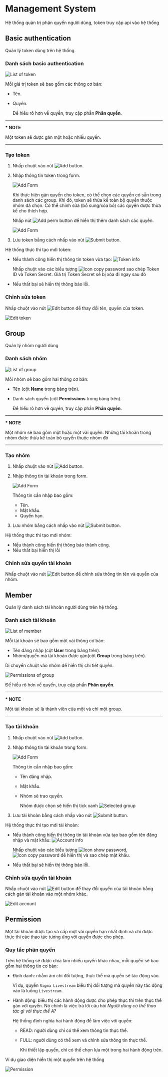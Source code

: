 
# Management System

Hệ thống quản trị phân quyền người dùng, token truy cập api vào hệ thống

## Basic authentication

Quản lý token dùng trên hệ thống.

### Danh sách basic authentication
![List of token](./images/um-basic-auth/list.png)

Mỗi giá trị token sẽ bao gồm các thông cơ bản:

- Tên.
- Quyền.

  Để hiểu rõ hơn về quyền, truy cập phần **Phân quyền**.

---

**\* NOTE**

Một token sẽ được gán một hoặc nhiều quyền.

---

### Tạo token

1. Nhấp chuột vào nút ![Add button](./images/um-member/btn-add.png).
2. Nhập thông tin token trong form.

    ![Add Form](./images/um-basic-auth/form-add.png)

    Khi thực hiện gán quyền cho token, có thể chọn các quyền có sẵn trong danh sách các group. Khi đó, token sẽ thừa kế toàn bộ quyền thuộc nhóm đã chọn. Có thể chỉnh sửa (bổ sung/xóa bỏ) các quyền được thừa kế cho thích hợp.

    Nhấp nút ![Add perm button](./images/um-basic-auth/btn-add-perm.png) để hiển thị thêm danh sách các quyền.

    ![Add Form](./images/um-basic-auth/form-add-2.png)

3. Lưu token  bằng cách nhấp vào nút ![Submit button](./images/um-member/btn-submit.png).

  Hệ thống thực thi tạo mới token:
  - Nếu thành công hiển thị thông tin token vừa tạo: ![Token info](./images/um-basic-auth/info.png)

    Nhấp chuột vào các biểu tượng ![Icon copy password](./images/um-member/icon-copy.png) sao chép Token ID và Token Secret. Giá trị Token Secret sẽ bị xóa đi ngay sau đó

  - Nếu thất bại sẽ hiển thị thông báo lỗi.

### Chỉnh sửa token

Nhấp chuột vào nút ![Edit button](./images/um-action-btns/edit.png) để thay đổi tên, quyền của token.

![Edit token](./images/um-basic-auth/form-edit.png)


## Group

Quản lý nhóm người dùng

### Danh sách nhóm
![List of group](./images/um-group/list.png)


Mỗi nhóm sẽ bao gồm hai thông cơ bản:

- Tên (cột **Name** trong bảng trên).
- Danh sách quyền (cột **Permissions** trong bảng trên).

  Để hiểu rõ hơn về quyền, truy cập phần **Phân quyền**.

---

**\* NOTE**

Một nhóm sẽ bao gồm một hoặc một vài quyền. Những tài khoản trong nhóm được thừa kế toàn bộ quyền thuộc nhóm đó

---

### Tạo nhóm

1. Nhấp chuột vào nút ![Add button](./images/um-member/btn-add.png).
2. Nhập thông tin tài khoản trong form.

    ![Add Form](./images/um-group/form-add.png)

    Thông tin cần nhập bao gồm:
    - Tên.
    - Mật khẩu.
    - Quyền hạn.
3. Lưu nhóm bằng cách nhấp vào nút ![Submit button](./images/um-member/btn-submit.png).

  Hệ thống thực thi tạo mới nhóm:
  - Nếu thành công hiển thị thông báo thành công.
  - Nếu thất bại hiển thị lỗi

### Chỉnh sửa quyền tài khoản

Nhấp chuột vào nút ![Edit button](./images/um-action-btns/edit.png) để chỉnh sửa thông tin tên và quyền của nhóm.


## Member

Quản lý danh sách tài khoản người dùng trên hệ thống.

### Danh sách tài khoản
![List of member](./images/um-member/list.png)


Mỗi tài khoản sẽ bao gồm một vài thông cơ bản:

- Tên đăng nhập (cột **User** trong bảng trên).
- Nhóm/quyền mà tài khoản được gán(cột **Group** trong bảng trên).

Di chuyển chuột vào nhóm để hiển thị chi tiết quyền.

  ![Permissions of group](./images/um-member/permission.png)

  Để hiểu rõ hơn về quyền, truy cập phần **Phân quyền**.

---

**\* NOTE**

Một tài khoản sẽ là thành viên của một và chỉ một group.

---

### Tạo tài khoản

1. Nhấp chuột vào nút ![Add button](./images/um-member/btn-add.png).
2. Nhập thông tin tài khoản trong form.

    ![Add Form](./images/um-member/form-add.png)

    Thông tin cần nhập bao gồm:
    - Tên đăng nhập.
    - Mật khẩu.
    - Nhóm sẽ trao quyền.

      Nhóm được chọn sẽ hiển thị tick xanh ![Selected group](./images/um-member/group-selected.png)
3. Lưu tài khoản  bằng cách nhấp vào nút ![Submit button](./images/um-member/btn-submit.png).

  Hệ thống thực thi tạo mới tài khoản:
  - Nếu thành công hiển thị thông tin tài khoản vừa tạo bao gồm tên đăng nhập và mật khẩu: ![Account info](./images/um-member/account-info.png)

    Nhấp chuột vào các biểu tượng ![Icon show password](./images/um-member/icon-eye.png), ![Icon copy password](./images/um-member/icon-copy.png)  để hiển thị và sao chép mật khẩu.

  - Nếu thất bại sẽ hiển thị thông báo lỗi.

### Chỉnh sửa quyền tài khoản

Nhấp chuột vào nút ![Edit button](./images/um-action-btns/edit.png) để thay đổi quyền của tài khoản bằng cách gán tài khoản vào một nhóm khác.

![Edit account](./images/um-member/form-edit.png)


## Permission

Một tài khoản được tạo và cấp một vài quyền hạn nhất định và chỉ được thực thi các thao tác tương ứng với quyền được cho phép.

### Quy tắc phân quyền

Trên hệ thống sẽ được chia làm nhiều quyền khác nhau, mỗi quyền sẽ bao gồm hai thông tin cơ bản:

- Định danh: nhằm ám chỉ đối tượng, thực thể mà quyền sẽ tác động vào.

  Ví dụ, quyền `Sigma Livestream` biểu thị đối tượng mà quyền này tác động vào là luồng `Livestream`.
- Hành động: biểu thị các hành động được cho phép thực thi trên thực thể gán với quyền. Nó chính là việc trả lời câu hỏi *Người dùng có thể thao tác gì với thực thể A?*

  Hệ thống định nghĩa hai hành động để làm việc với quyền:
  - READ: người dùng chỉ có thể xem thông tin thực thể.
  - FULL: người dùng có thể xem và chỉnh sửa thông tin thực thể.

    Khi thiết lập quyền, chỉ có thể chọn lựa một trong hai hành động trên.

Ví dụ giao diện hiển thị một quyền trên hệ thống

  ![Permission](./images/um-permission/general.png)
